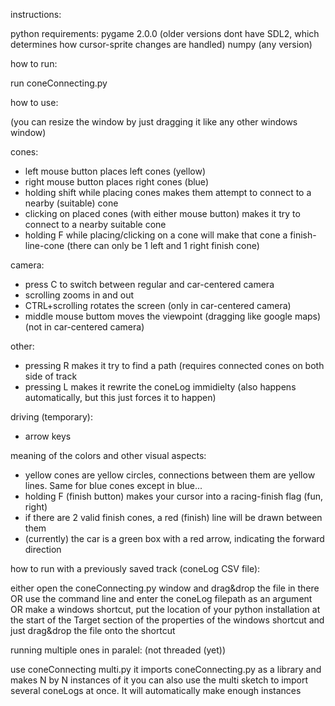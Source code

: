 instructions:

python requirements:
pygame 2.0.0 (older versions dont have SDL2, which determines how cursor-sprite changes are handled)
numpy (any version)

how to run:

run coneConnecting.py

how to use:

(you can resize the window by just dragging it like any other windows window)

cones:
- left mouse button places left cones (yellow)
- right mouse button places right cones (blue)
- holding shift while placing cones makes them attempt to connect to a nearby (suitable) cone
- clicking on placed cones (with either mouse button) makes it try to connect to a nearby suitable cone
- holding F while placing/clicking on a cone will make that cone a finish-line-cone (there can only be 1 left and 1 right finish cone)

camera:
- press C to switch between regular and car-centered camera
- scrolling zooms in and out
- CTRL+scrolling rotates the screen (only in car-centered camera)
- middle mouse buttom moves the viewpoint (dragging like google maps) (not in car-centered camera)

other:
- pressing R makes it try to find a path (requires connected cones on both side of track
- pressing L makes it rewrite the coneLog immidielty (also happens automatically, but this just forces it to happen)

driving (temporary):
- arrow keys

meaning of the colors and other visual aspects:
- yellow cones are yellow circles, connections between them are yellow lines. Same for blue cones except in blue...
- holding F (finish button) makes your cursor into a racing-finish flag (fun, right)
- if there are 2 valid finish cones, a red (finish) line will be drawn between them
- (currently) the car is a green box with a red arrow, indicating the forward direction


how to run with a previously saved track (coneLog CSV file):

either open the coneConnecting.py window and drag&drop the file in there  OR
use the command line and enter the coneLog filepath as an argument   OR
make a windows shortcut, put the location of your python installation at the start of the Target section of the properties of the windows shortcut and just drag&drop the file onto the shortcut

running multiple ones in paralel: (not threaded (yet))

use coneConnecting multi.py
it imports coneConnecting.py as a library and makes N by N instances of it
you can also use the multi sketch to import several coneLogs at once. It will automatically make enough instances
